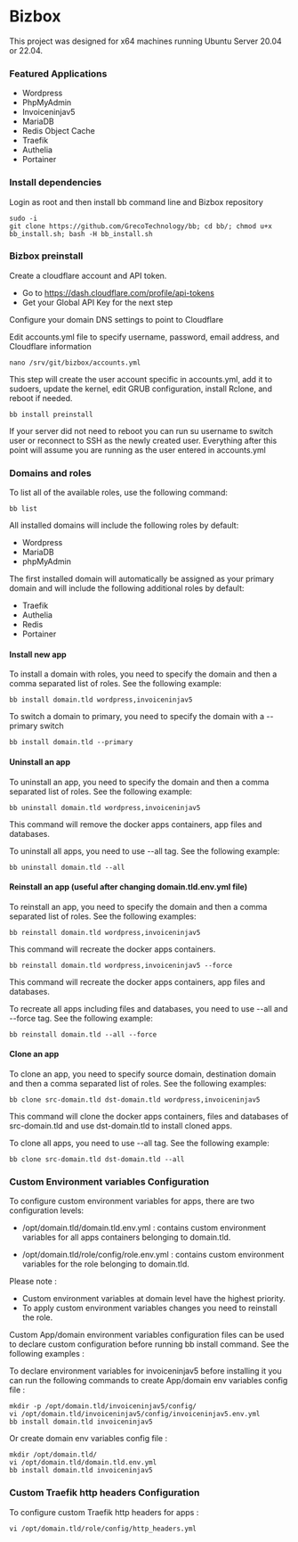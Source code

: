 # Bizbox

This project was designed for x64 machines running Ubuntu Server 20.04 or 22.04. 

### Featured Applications

- Wordpress
- PhpMyAdmin
- Invoiceninjav5
- MariaDB
- Redis Object Cache
- Traefik
- Authelia
- Portainer

### Install dependencies

Login as root and then install bb command line and Bizbox repository

```
sudo -i
git clone https://github.com/GrecoTechnology/bb; cd bb/; chmod u+x bb_install.sh; bash -H bb_install.sh
```

### Bizbox preinstall

Create a cloudflare account and API token.
- Go to https://dash.cloudflare.com/profile/api-tokens
- Get your Global API Key for the next step

Configure your domain DNS settings to point to Cloudflare

Edit accounts.yml file to specify username, password, email address, and Cloudflare information
```
nano /srv/git/bizbox/accounts.yml
```

This step will create the user account specific in accounts.yml, add it to sudoers, update the kernel, edit GRUB configuration, install Rclone, and reboot if needed.
```
bb install preinstall
```

If your server did not need to reboot you can run su username to switch user or reconnect to SSH as the newly created user. Everything after this point will assume you are running as the user entered in accounts.yml

### Domains and roles

To list all of the available roles, use the following command:
```
bb list
```

All installed domains will include the following roles by default:
- Wordpress
- MariaDB
- phpMyAdmin

The first installed domain will automatically be assigned as your primary domain and will include the following additional roles by default:
- Traefik
- Authelia
- Redis
- Portainer

#### Install new app
To install a domain with roles, you need to specify the domain and then a comma separated list of roles.  See the following example:
```
bb install domain.tld wordpress,invoiceninjav5
```

To switch a domain to primary, you need to specify the domain with a --primary switch
```
bb install domain.tld --primary
```

#### Uninstall an app
To uninstall an app, you need to specify the domain and then a comma separated list of roles.  See the following example:
```
bb uninstall domain.tld wordpress,invoiceninjav5
```
This command will remove the docker apps containers, app files and databases.

To uninstall all apps, you need to use --all tag.  See the following example:
```
bb uninstall domain.tld --all
```

#### Reinstall an app (useful after changing domain.tld.env.yml file)
To reinstall an app, you need to specify the domain and then a comma separated list of roles.  See the following examples:
```
bb reinstall domain.tld wordpress,invoiceninjav5
```
This command will recreate the docker apps containers.

```
bb reinstall domain.tld wordpress,invoiceninjav5 --force
```
This command will recreate the docker apps containers, app files and databases.

To recreate all apps including files and databases, you need to use --all and --force tag.  See the following example:
```
bb reinstall domain.tld --all --force
```

#### Clone an app
To clone an app, you need to specify source domain, destination domain and then a comma separated list of roles.  See the following examples:
```
bb clone src-domain.tld dst-domain.tld wordpress,invoiceninjav5
```
This command will clone the docker apps containers, files and databases of src-domain.tld and use dst-domain.tld to install cloned apps.

To clone all apps, you need to use --all tag.  See the following example:
```
bb clone src-domain.tld dst-domain.tld --all
```

### Custom Environment variables Configuration
To configure custom environment variables for apps, there are two configuration levels:

- /opt/domain.tld/domain.tld.env.yml : contains custom environment variables for all apps containers belonging to domain.tld.
  
- /opt/domain.tld/role/config/role.env.yml : contains custom environment variables for the role belonging to domain.tld.

Please note :
- Custom environment variables at domain level have the highest priority.
- To apply custom environment variables changes you need to reinstall the role.

Custom App/domain environment variables configuration files can be used to declare custom configuration before running bb install command. See the following examples :

To declare environment variables for invoiceninjav5 before installing it you can run the following commands to create App/domain env variables config file :
```
mkdir -p /opt/domain.tld/invoiceninjav5/config/
vi /opt/domain.tld/invoiceninjav5/config/invoiceninjav5.env.yml
bb install domain.tld invoiceninjav5
```
Or create domain env variables config file :
```
mkdir /opt/domain.tld/
vi /opt/domain.tld/domain.tld.env.yml
bb install domain.tld invoiceninjav5
```


### Custom Traefik http headers Configuration
To configure custom Traefik http headers for apps :

```
vi /opt/domain.tld/role/config/http_headers.yml
```
